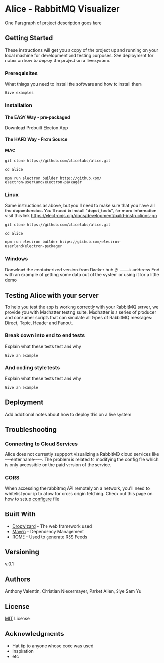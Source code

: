 # Alice - RabbitMQ Visualizer

One Paragraph of project description goes here

## Getting Started

These instructions will get you a copy of the project up and running on your local machine for development and testing purposes. See deployment for notes on how to deploy the project on a live system.

### Prerequisites

What things you need to install the software and how to install them

```
Give examples
```

### Installation

#### The EASY Way - pre-packaged

Download Prebuilt Electon App

#### The HARD Way - From Source

#### MAC

```
git clone https://github.com/alicelabs/alice.git

cd alice

npm run electron builder https://github.com/
electron-userland/electron-packager
```

### Linux

Same instructions as above, but you'll need to make sure that you have all the dependencies.
You'll need to install "depot_tools", for more information visit this link 
https://electronjs.org/docs/development/build-instructions-gn

```
git clone https://github.com/alicelabs/alice.git

cd alice

npm run electron builder https://github.com/electron-userland/electron-packager
```

### Windows

Donwload the containerized version from Docker hub @ ---> addrress
End with an example of getting some data out of the system or using it for a little demo

## Testing Alice with your server

To help you test the app is working correctly with your RabbitMQ server, we provide you with Madhatter testing suite. Madhatter is a series of producer and consumer scripts that can simulate all types of RabbitMQ messages: Direct, Topic, Header and Fanout.

### Break down into end to end tests

Explain what these tests test and why

```
Give an example
```

### And coding style tests

Explain what these tests test and why

```
Give an example
```

## Deployment

Add additional notes about how to deploy this on a live system

## Troubleshooting

### Connecting to Cloud Services
Alice does not currently suppport visualizing a RabbitMQ cloud services like ---enter name----. The problem is related to modifying the config file which is only accessible on the paid version of the service.

### CORS
When accessing the rabbitmq API remotely on a network, you'll need to whitelist your ip to allow for cross origin fetching. Check out this page on how to setup [configure](https://www.rabbitmq.com/management.html#cors) file

## Built With

* [Dropwizard](http://www.dropwizard.io/1.0.2/docs/) - The web framework used
* [Maven](https://maven.apache.org/) - Dependency Management
* [ROME](https://rometools.github.io/rome/) - Used to generate RSS Feeds

## Versioning

v.0.1

## Authors

Anthony Valentin, Christian Niedermayer, Parket Allen, Siye Sam Yu

## License

[MIT](https://spdx.org/licenses/MIT.html) License

## Acknowledgments

* Hat tip to anyone whose code was used
* Inspiration
* etc